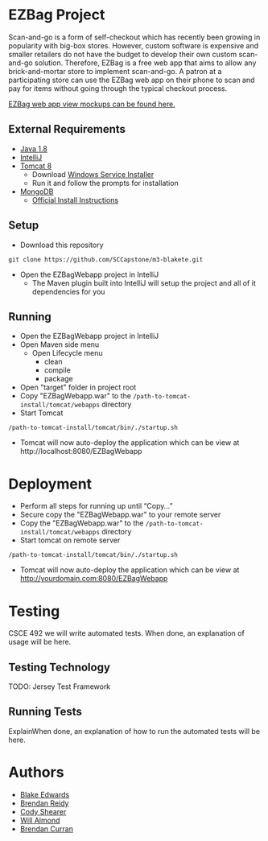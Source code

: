 
# EZBag Project


Scan-and-go is a form of self-checkout which has recently been growing in popularity with big-box stores. 
However, custom software is expensive and smaller retailers do not have the budget to develop their own custom scan-and-go solution.
Therefore, EZBag is a free web app that aims to allow any brick-and-mortar store to implement scan-and-go. 
A patron at a participating store can use the EZBag web app on their phone to scan and pay for items without going through the typical checkout process.


[EZBag web app view mockups can be found here.](https://github.com/SCCapstone/EZBag/wiki/Requirements)


## External Requirements


* [Java 1.8](https://www.oracle.com/java/technologies/javase-downloads.html)
* [IntelliJ](https://www.jetbrains.com/idea/download/#section=windows)
* [Tomcat 8](https://tomcat.apache.org/)
    * Download [Windows Service Installer](https://tomcat.apache.org/download-80.cgi)
    * Run it and follow the prompts for installation
* [MongoDB](https://www.mongodb.com/)
    * [Official Install Instructions](https://docs.mongodb.com/manual/tutorial/install-mongodb-on-windows/)




## Setup


- Download this repository
```
git clone https://github.com/SCCapstone/m3-blakete.git
```
- Open the EZBagWebapp project in IntelliJ
    - The Maven plugin built into IntelliJ will setup the project and all of it dependencies for you


## Running


- Open the EZBagWebapp project in IntelliJ
- Open Maven side menu
    - Open Lifecycle menu
        - clean
        - compile
        - package
- Open "target" folder in project root
- Copy "EZBagWebapp.war" to the ```/path-to-tomcat-install/tomcat/webapps``` directory
- Start Tomcat
```
/path-to-tomcat-install/tomcat/bin/./startup.sh
```
- Tomcat will now auto-deploy the application which can be view at http://localhost:8080/EZBagWebapp 


# Deployment


- Perform all steps for running up until “Copy…”
- Secure copy the "EZBagWebapp.war" to your remote server
- Copy the "EZBagWebapp.war" to the ```/path-to-tomcat-install/tomcat/webapps``` directory
- Start tomcat on remote server
```
/path-to-tomcat-install/tomcat/bin/./startup.sh
```
- Tomcat will now auto-deploy the application which can be view at http://yourdomain.com:8080/EZBagWebapp 






# Testing


CSCE 492 we will write automated tests. When done, an explanation of usage will be here.


## Testing Technology


TODO: Jersey Test Framework


## Running Tests


ExplainWhen done, an explanation of  how to run the automated tests will be here.




# Authors


- [Blake Edwards](mailto:blakete@email.sc.edu)
- [Brendan Reidy](mailto:bcreidy@email.sc.edu)
- [Cody Shearer](mailto:shearerc@email.sc.edu)
- [Will Almond](mailto:cwalmond@email.sc.edu)
- [Brendan Curran](mailto:bcurran@email.sc.edu)
